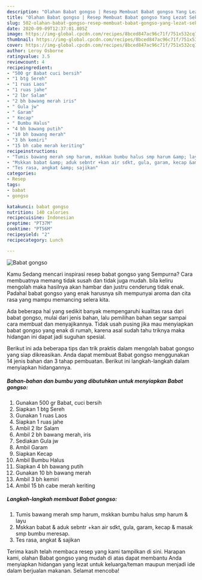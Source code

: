 ```yaml
---
description: "Olahan Babat gongso | Resep Membuat Babat gongso Yang Lezat Sekali"
title: "Olahan Babat gongso | Resep Membuat Babat gongso Yang Lezat Sekali"
slug: 502-olahan-babat-gongso-resep-membuat-babat-gongso-yang-lezat-sekali
date: 2020-09-09T12:37:01.805Z
image: https://img-global.cpcdn.com/recipes/8bced847ac96c71f/751x532cq70/babat-gongso-foto-resep-utama.jpg
thumbnail: https://img-global.cpcdn.com/recipes/8bced847ac96c71f/751x532cq70/babat-gongso-foto-resep-utama.jpg
cover: https://img-global.cpcdn.com/recipes/8bced847ac96c71f/751x532cq70/babat-gongso-foto-resep-utama.jpg
author: Leroy Osborne
ratingvalue: 3.5
reviewcount: 4
recipeingredient:
- "500 gr Babat cuci bersih"
- "1 btg Sereh"
- "1 ruas Laos"
- "1 ruas jahe"
- "2 lbr Salam"
- "2 bh bawang merah iris"
- " Gula jw"
- " Garam"
- " Kecap"
- " Bumbu Halus"
- "4 bh bawang putih"
- "10 bh bawang merah"
- "3 bh kemiri"
- "15 bh cabe merah keriting"
recipeinstructions:
- "Tumis bawang merah smp harum, mskkan bumbu halus smp harum &amp; layu"
- "Mskkan babat &amp; aduk sebntr +kan air sdkt, gula, garam, kecap &amp; masak smp bumbu meresap."
- "Tes rasa, angkat &amp; sajikan"
categories:
- Resep
tags:
- babat
- gongso

katakunci: babat gongso 
nutrition: 140 calories
recipecuisine: Indonesian
preptime: "PT37M"
cooktime: "PT56M"
recipeyield: "2"
recipecategory: Lunch

---
```



![Babat gongso](https://img-global.cpcdn.com/recipes/8bced847ac96c71f/751x532cq70/babat-gongso-foto-resep-utama.jpg)

Kamu Sedang mencari inspirasi resep babat gongso yang Sempurna? Cara membuatnya memang tidak susah dan tidak juga mudah. bila keliru mengolah maka hasilnya akan hambar dan justru cenderung tidak enak. Padahal babat gongso yang enak harusnya sih mempunyai aroma dan cita rasa yang mampu memancing selera kita.



Ada beberapa hal yang sedikit banyak mempengaruhi kualitas rasa dari babat gongso, mulai dari jenis bahan, lalu pemilihan bahan segar sampai cara membuat dan menyajikannya. Tidak usah pusing jika mau menyiapkan babat gongso yang enak di rumah, karena asal sudah tahu triknya maka hidangan ini dapat jadi suguhan spesial.


Berikut ini ada beberapa tips dan trik praktis dalam mengolah babat gongso yang siap dikreasikan. Anda dapat membuat Babat gongso menggunakan 14 jenis bahan dan 3 tahap pembuatan. Berikut ini langkah-langkah dalam menyiapkan hidangannya.

<!--inarticleads1-->

##### Bahan-bahan dan bumbu yang dibutuhkan untuk menyiapkan Babat gongso:

1. Gunakan 500 gr Babat, cuci bersih
1. Siapkan 1 btg Sereh
1. Gunakan 1 ruas Laos
1. Siapkan 1 ruas jahe
1. Ambil 2 lbr Salam
1. Ambil 2 bh bawang merah, iris
1. Sediakan  Gula jw
1. Ambil  Garam
1. Siapkan  Kecap
1. Ambil  Bumbu Halus
1. Siapkan 4 bh bawang putih
1. Gunakan 10 bh bawang merah
1. Ambil 3 bh kemiri
1. Ambil 15 bh cabe merah keriting




<!--inarticleads2-->

##### Langkah-langkah membuat Babat gongso:

1. Tumis bawang merah smp harum, mskkan bumbu halus smp harum &amp; layu
1. Mskkan babat &amp; aduk sebntr +kan air sdkt, gula, garam, kecap &amp; masak smp bumbu meresap.
1. Tes rasa, angkat &amp; sajikan




Terima kasih telah membaca resep yang kami tampilkan di sini. Harapan kami, olahan Babat gongso yang mudah di atas dapat membantu Anda menyiapkan hidangan yang lezat untuk keluarga/teman maupun menjadi ide dalam berjualan makanan. Selamat mencoba!
